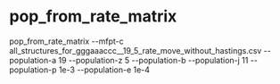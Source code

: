 pop_from_rate_matrix
====================

pop_from_rate_matrix --mfpt-c all_structures_for_gggaaaccc__19_5_rate_move_without_hastings.csv --population-a 19 --population-z 5 --population-b --population-j 11 --population-p 1e-3 --population-e 1e-4
